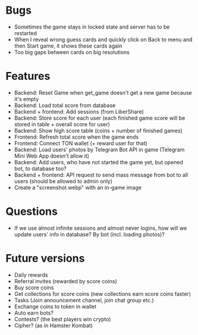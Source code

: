 # Bugs
- Sometimes the game stays in locked state and server has to be restarted
- When I reveal wrong guess cards and quickly click on Back to menu and then Start game, it shows these cards again
- Too big gaps between cards on big resolutions

# Features

- Backend: Reset Game when get_game doesn't get a new game because it's empty
- Backend: Load total score from database
- Backend + frontend: Add sessions (from LiberShare)
- Backend: Store score for each user (each finished game score will be stored in table + overall score for user)
- Backend: Show high score table (coins + number of finished games)
- Frontend: Refresh total score when the game ends
- Frontend: Connect TON wallet (+ reward user for that)
- Backend: Load users' photos by Telegram Bot API in game (Telegram Mini Web App doesn't allow it)
- Backend: Add users, who have not started the game yet, but opened bot, to database too?
- Backend + frontend: API request to send mass message from bot to all users (should be allowed to admin only)
- Create a "screenshot.webp" with an in-game image

# Questions
- If we use almost infinite sessions and almost never logins, how will we update users' info in database? By bot (incl. loading photos)?

# Future versions
- Daily rewards
- Referral invites (rewarded by score coins)
- Buy score coins
- Get collections for score coins (new collections earn score coins faster)
- Tasks (Join announcement channel, join chat group etc.)
- Exchange coins to token in wallet
- Auto earn bots?
- Contests? (the best players win crypto)
- Cipher? (as in Hamster Kombat)
